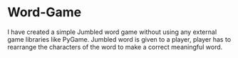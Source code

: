 # Word-Game
I have created a simple Jumbled word game without using any external game libraries like PyGame.
Jumbled word is given to a player, player has to rearrange the characters of the word to make a correct meaningful word.
